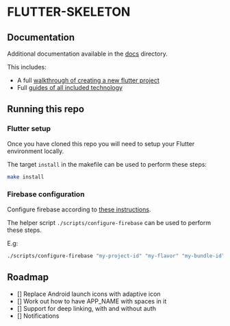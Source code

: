 # FLUTTER-SKELETON

## Documentation

Additional documentation available in the [docs](./docs/) directory.

This includes:

- A full [walkthrough of creating a new flutter project](./docs/tutorials/walkthrough.md)
- Full [guides of all included technology](./docs/guides/)

## Running this repo

### Flutter setup

Once you have cloned this repo you will need to setup your Flutter environment locally.

The target `install` in the makefile can be used to perform these steps:

```sh
make install
```

### Firebase configuration

Configure firebase according to [these instructions](./docs/firebase-crashlytics.md#configuring-firebase-and-crashlytics-with-flavors).

The helper script `./scripts/configure-firebase` can be used to perform these steps.

E.g:

```sh
./scripts/configure-firebase "my-project-id" "my-flavor" "my-bundle-id"
```

## Roadmap

- [] Replace Android launch icons with adaptive icon
- [] Work out how to have APP_NAME with spaces in it
- [] Support for deep linking, with and without auth
- [] Notifications
